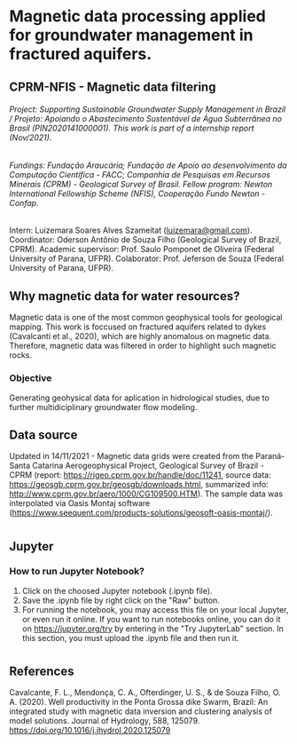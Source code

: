 
# Magnetic data processing applied for groundwater management in fractured aquifers.
## CPRM-NFIS - Magnetic data filtering
###### Project: Supporting Sustainable Groundwater Supply Management in Brazil / Projeto: Apoiando o Abastecimento Sustentável de Água Subterrânea no Brasil (PIN2020141000001). This work is part of a internship report (Nov/2021). 
###### Fundings: Fundação Araucária; Fundação de Apoio ao desenvolvimento da Computação Científica - FACC; Companhia de Pesquisas em Recursos Minerais (CPRM) - Geological Survey of Brasil. Fellow program: Newton International Fellowship Scheme (NFIS), Cooperação Fundo Newton - Confap.
Intern: Luizemara Soares Alves Szameitat (luizemara@gmail.com). Coordinator: Oderson Antônio de Souza Filho (Geological Survey of Brazil, CPRM). Academic supervisor: Prof. Saulo Pomponet de Oliveira (Federal University of Parana, UFPR). Colaborator: Prof. Jeferson de Souza (Federal University of Parana, UFPR).
## Why magnetic data for water resources?
Magnetic data is one of the most common geophysical tools for geological mapping. This work is foccused on fractured aquifers related to dykes (Cavalcanti et al., 2020), which are highly anomalous on magnetic data. Therefore, magnetic data was filtered in order to highlight such magnetic rocks.
### Objective 
Generating geohysical data for aplication in hidrological studies, due to further multidiciplinary groundwater flow modeling.
## Data source
Updated in 14/11/2021 - Magnetic data grids were created from the Paraná-Santa Catarina Aerogeophysical Project, Geological Survey of Brazil - CPRM (report: https://rigeo.cprm.gov.br/handle/doc/11241, source data: https://geosgb.cprm.gov.br/geosgb/downloads.html, summarized info: http://www.cprm.gov.br/aero/1000/CG109500.HTM).
The sample data was interpolated via Oasis Montaj software (https://www.seequent.com/products-solutions/geosoft-oasis-montaj/). 
#
## Jupyter
### How to run Jupyter Notebook?
1. Click on the choosed Jupyter notebook (.ipynb file). 
2. Save the .ipynb file by right click on the "Raw" button.
3. For running the notebook, you may access this file on your local Jupyter, or even run it online. If you want to run notebooks online, you can do it on https://jupyter.org/try by entering in the "Try JupyterLab" section. In this section, you must upload the .ipynb file and then run it.
# 
## References
Cavalcante, F. L., Mendonça, C. A., Ofterdinger, U. S., & de Souza Filho, O. A. (2020). Well productivity in the Ponta Grossa dike Swarm, Brazil: An integrated study with magnetic data inversion and clustering analysis of model solutions. Journal of Hydrology, 588, 125079. https://doi.org/10.1016/j.jhydrol.2020.125079
